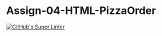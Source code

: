 # Assign-04-HTML-PizzaOrder
[![GitHub's Super Linter](https://github.com/ICS20-Programming-EverettB/Assign-04-HTML-PizzaOrder/workflows/GitHub's%20Super%20Linter/badge.svg)](https://github.com/ICS20-Programming-EverettB/Assign-04-HTML-PizzaOrder/actions)